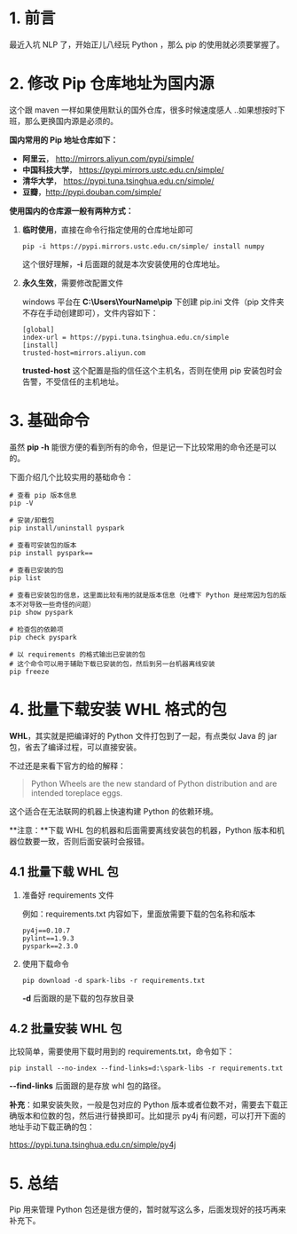 # 1. 前言

最近入坑 NLP 了，开始正儿八经玩 Python ，那么 pip 的使用就必须要掌握了。

# 2. 修改 Pip 仓库地址为国内源

这个跟 maven 一样如果使用默认的国外仓库，很多时候速度感人 ..如果想按时下班，那么更换国内源是必须的。

**国内常用的 Pip 地址仓库如下：**

- **阿里云**， http://mirrors.aliyun.com/pypi/simple/
- **中国科技大学**， https://pypi.mirrors.ustc.edu.cn/simple/
- **清华大学**， https://pypi.tuna.tsinghua.edu.cn/simple/
- **豆瓣**，http://pypi.douban.com/simple/

**使用国内的仓库源一般有两种方式：**

1. **临时使用**，直接在命令行指定使用的仓库地址即可

   ```shell
   pip -i https://pypi.mirrors.ustc.edu.cn/simple/ install numpy
   ```

   这个很好理解，**-i** 后面跟的就是本次安装使用的仓库地址。

2. **永久生效**，需要修改配置文件

   windows 平台在 **C:\Users\YourName\pip** 下创建 pip.ini 文件（pip 文件夹不存在手动创建即可），文件内容如下：

   ```properties
   [global]
   index-url = https://pypi.tuna.tsinghua.edu.cn/simple
   [install]
   trusted-host=mirrors.aliyun.com
   ```

   **trusted-host** 这个配置是指的信任这个主机名，否则在使用 pip 安装包时会告警，不受信任的主机地址。

# 3. 基础命令

虽然 **pip -h** 能很方便的看到所有的命令，但是记一下比较常用的命令还是可以的。

下面介绍几个比较实用的基础命令：

```shell
# 查看 pip 版本信息
pip -V

# 安装/卸载包
pip install/uninstall pyspark

# 查看可安装包的版本
pip install pyspark==

# 查看已安装的包
pip list

# 查看已安装包的信息，这里面比较有用的就是版本信息（吐槽下 Python 是经常因为包的版本不对导致一些奇怪的问题）
pip show pyspark

# 检查包的依赖项
pip check pyspark

# 以 requirements 的格式输出已安装的包
# 这个命令可以用于辅助下载已安装的包，然后到另一台机器离线安装
pip freeze
```

# 4. 批量下载安装 WHL 格式的包

**WHL**，其实就是把编译好的 Python 文件打包到了一起，有点类似 Java 的 jar 包，省去了编译过程，可以直接安装。

不过还是来看下官方的给的解释：

> Python Wheels are the new standard of Python distribution and are intended toreplace eggs.

这个适合在无法联网的机器上快速构建 Python 的依赖环境。

**注意：**下载 WHL 包的机器和后面需要离线安装包的机器，Python 版本和机器位数要一致，否则后面安装时会报错。

## 4.1 批量下载 WHL 包

1. 准备好 requirements 文件

   例如：requirements.txt 内容如下，里面放需要下载的包名称和版本

   ```
   py4j==0.10.7
   pylint==1.9.3
   pyspark==2.3.0
   ```

2. 使用下载命令

   ```shell
   pip download -d spark-libs -r requirements.txt
   ```

   **-d** 后面跟的是下载的包存放目录

## 4.2 批量安装 WHL 包

比较简单，需要使用下载时用到的 requirements.txt，命令如下：

```shell
pip install --no-index --find-links=d:\spark-libs -r requirements.txt
```

**--find-links** 后面跟的是存放 whl 包的路径。

**补充**：如果安装失败，一般是包对应的 Python 版本或者位数不对，需要去下载正确版本和位数的包，然后进行替换即可。比如提示 py4j 有问题，可以打开下面的地址手动下载正确的包：

https://pypi.tuna.tsinghua.edu.cn/simple/py4j

# 5. 总结

Pip 用来管理 Python 包还是很方便的，暂时就写这么多，后面发现好的技巧再来补充下。

